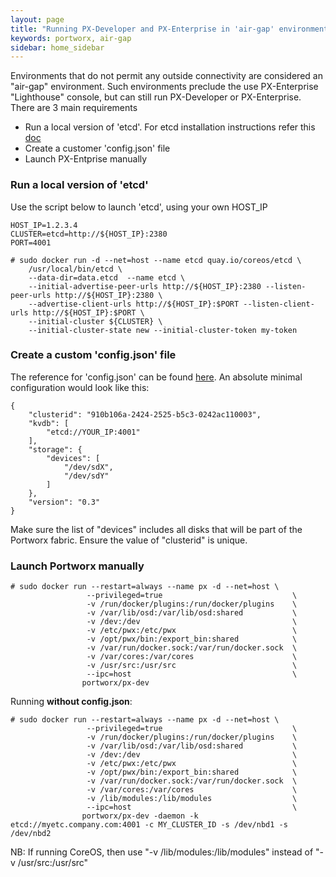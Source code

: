 ```yaml
---
layout: page
title: "Running PX-Developer and PX-Enterprise in 'air-gap' environments"
keywords: portworx, air-gap
sidebar: home_sidebar
---
```


Environments that do not permit any outside connectivity are considered an "air-gap" environment.
Such environments preclude the use PX-Enterprise "Lighthouse" console, but can still run PX-Developer or PX-Enterprise.
There are 3 main requirements
- Run a local version of 'etcd'. For etcd installation instructions refer this [doc](/maintain/etcd.md)
- Create a customer 'config.json' file
- Launch PX-Entprise manually

### Run a local version of 'etcd'
Use the script below to launch 'etcd', using your own HOST_IP

```
HOST_IP=1.2.3.4
CLUSTER=etcd=http://${HOST_IP}:2380
PORT=4001

# sudo docker run -d --net=host --name etcd quay.io/coreos/etcd \
    /usr/local/bin/etcd \
    --data-dir=data.etcd  --name etcd \
    --initial-advertise-peer-urls http://${HOST_IP}:2380 --listen-peer-urls http://${HOST_IP}:2380 \
    --advertise-client-urls http://${HOST_IP}:$PORT --listen-client-urls http://${HOST_IP}:$PORT \
    --initial-cluster ${CLUSTER} \
    --initial-cluster-state new --initial-cluster-token my-token
```

### Create a custom 'config.json' file
The reference for 'config.json' can be found [here](/install/docker.html#optional---running-with-configjson).
An absolute minimal configuration would look like this:

```
{
    "clusterid": "910b106a-2424-2525-b5c3-0242ac110003",
    "kvdb": [
        "etcd://YOUR_IP:4001"
    ],
    "storage": {
        "devices": [
            "/dev/sdX",
            "/dev/sdY"
        ]
    },
    "version": "0.3"
}
```

Make sure the list of "devices" includes all disks that will be part of the Portworx fabric.
Ensure the value of "clusterid" is unique.

### Launch Portworx manually

```
# sudo docker run --restart=always --name px -d --net=host \
                 --privileged=true                             \
                 -v /run/docker/plugins:/run/docker/plugins    \
                 -v /var/lib/osd:/var/lib/osd:shared           \
                 -v /dev:/dev                                  \
                 -v /etc/pwx:/etc/pwx                          \
                 -v /opt/pwx/bin:/export_bin:shared            \
                 -v /var/run/docker.sock:/var/run/docker.sock  \
                 -v /var/cores:/var/cores                      \
                 -v /usr/src:/usr/src                          \
                 --ipc=host                                    \
                portworx/px-dev
```

Running **without config.json**:

```
# sudo docker run --restart=always --name px -d --net=host \
                 --privileged=true                             \
                 -v /run/docker/plugins:/run/docker/plugins    \
                 -v /var/lib/osd:/var/lib/osd:shared           \
                 -v /dev:/dev                                  \
                 -v /etc/pwx:/etc/pwx                          \
                 -v /opt/pwx/bin:/export_bin:shared            \
                 -v /var/run/docker.sock:/var/run/docker.sock  \
                 -v /var/cores:/var/cores                      \
                 -v /lib/modules:/lib/modules                  \
                 --ipc=host                                    \
                portworx/px-dev -daemon -k etcd://myetc.company.com:4001 -c MY_CLUSTER_ID -s /dev/nbd1 -s /dev/nbd2
```

NB:  If running CoreOS, then use "-v /lib/modules:/lib/modules" instead of "-v /usr/src:/usr/src"
